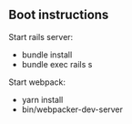 ## Boot instructions
Start rails server:
* bundle install
* bundle exec rails s

Start webpack:
* yarn install
* bin/webpacker-dev-server
